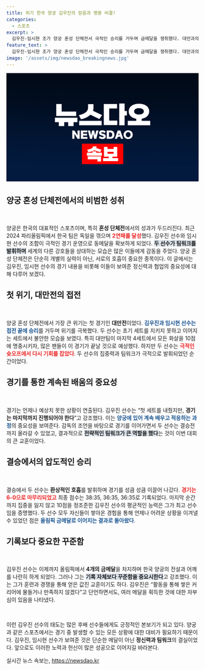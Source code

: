 ```yaml
---
title: 위기 한국 양궁 김우진의 믿음과 명중 비결!
categories:
  - 스포츠
excerpt: >
  김우진-임시현 조가 양궁 혼성 단체전서 극적인 승리를 거두며 금메달을 쟁취했다. 대만과의 8강전에서의 위기를 극복하고, 결승에서 압도적인 실력을 보여주며 2관왕에 오른 그들의 이야기를 만나보세요!
feature_text: >
  김우진-임시현 조가 양궁 혼성 단체전서 극적인 승리를 거두며 금메달을 쟁취했다. 대만과의 8강전에서의 위기를 극복하고, 결승에서 압도적인 실력을 보여주며 2관왕에 오른 그들의 이야기를 만나보세요!
image: '/assets/img/newsdao_breakingnews.jpg'
---
```


<p><img src="/assets/img/newsdao_breakingnews.jpg" alt="cryptoinkorea 속보" /></p>

<h2 data-ke-size="size26">양궁 혼성 단체전에서의 비범한 성취</h2>

<p data-ke-size="size16">&nbsp;</p>

<p>양궁은 한국의 대표적인 스포츠이며, 특히 <b>혼성 단체전</b>에서의 성과가 두드러진다. 최근 2024 파리올림픽에서 한국 팀은 독일을 꺾으며 <b><span style="color: #ee2323;">2연패를 달성</span></b>했다. 김우진 선수와 임시현 선수의 조합이 극적인 경기 운영으로 동메달을 확보하게 되었다. <b><span style="background-color: #21538527;">두 선수가 팀워크를 발휘하며</span></b> 세계의 다른 강호들을 상대하는 모습은 많은 이들에게 감동을 주었다. 양궁 혼성 단체전은 단순히 개별의 실력이 아닌, 서로의 호흡이 중요한 종목이다. 이 글에서는 김우진, 임시현 선수의 경기 내용을 비롯해 이들이 보여준 정신력과 협업의 중요성에 대해 다루어 보겠다.</p>

<h2 data-ke-size="size26">첫 위기, 대만전의 접전</h2>

<p data-ke-size="size16">&nbsp;</p>

<p>양궁 혼성 단체전에서 가장 큰 위기는 첫 경기인 <b>대만전</b>이었다. <b><span style="color: #1a5490;">김우진과 임시현 선수는 접전 끝에 승리</span></b>를 거두며 위기를 극복했다. 두 선수는 초기 세트를 지키지 못하고 이어지는 세트에서 불안한 모습을 보였다. 특히 대만팀이 마지막 4세트에서 모든 화살을 10점에 명중시키자, 많은 팬들이 이 경기가 끝날 것으로 예상했다. 하지만 두 선수는 <b><span style="color: #ee2323;">극적인 슛오프에서 다시 기회를 잡았다</span></b>. 두 선수의 집중력과 팀워크가 극적으로 발휘되었던 순간이었다.</p>

<h2 data-ke-size="size26">경기를 통한 계속된 배움의 중요성</h2>

<p data-ke-size="size16">&nbsp;</p>

<p>경기는 언제나 예상치 못한 상황이 연출된다. 김우진 선수는 “첫 세트를 내줬지만, <b>경기는 마지막까지 진행되어야 한다</b>”고 강조했다. 이는 <b><span style="color: #1a5490;">양궁에 있어 계속 배우고 적응하는 과정</span></b>의 중요성을 보여준다. 감독의 조언을 바탕으로 경기를 이어가면서 두 선수는 결승전까지 올라갈 수 있었고, 결과적으로 <b><span style="background-color: #21538527;">전략적인 팀워크가 큰 역할을 했다</span></b>는 것이 이번 대회의 큰 교훈이었다.</p>

<h2 data-ke-size="size26">결승에서의 압도적인 승리</h2>

<p data-ke-size="size16">&nbsp;</p>

<p>결승에서 두 선수는 <b>환상적인 호흡</b>를 발휘하며 경기를 성큼 성큼 이끌어 나갔다. <b><span style="color: #ee2323;">경기는 6-0으로 마무리되었고</span></b> 최종 점수는 38:35, 36:35, 36:35로 기록되었다. 마지막 순간까지 집중을 잃지 않고 10점을 정조준한 김우진 선수의 평균적인 능력은 그가 최고 선수임을 증명했다. 두 선수 모두 자신들이 쌓아온 경험을 통해 언제나 어려운 상황을 이겨낼 수 있었던 점은 <b><span style="color: #1a5490;">올림픽 금메달로 이어지는 결과로 돌아왔다</span></b>. </p>

<h2 data-ke-size="size26">기록보다 중요한 꾸준함</h2>

<p data-ke-size="size16">&nbsp;</p>

<p>김우진 선수는 이제까지 올림픽에서 <b>4개의 금메달</b>을 차지하며 한국 양궁의 전설과 어깨를 나란히 하게 되었다. 그러나 그는 <b><span style="background-color: #21538527;">기록 자체보다 꾸준함을 중요시한다</span></b>고 강조했다. 이는 그가 훈련과 경쟁을 통해 얻은 값진 교훈이기도 하다. 김우진은 “활동을 통해 쌓은 커리어에 물들거나 만족하지 않겠다”고 단언하면서도, 여러 메달을 획득한 것에 대한 자부심이 있음을 나타냈다. </p>

<p data-ke-size="size16">&nbsp;</p>

<p>이런 김우진 선수의 태도는 많은 후배 선수들에게도 긍정적인 본보기가 되고 있다. 양궁과 같은 스포츠에서는 경기 중 발생할 수 있는 모든 상황에 대한 대비가 필요하기 때문이다. 김우진, 임시현 선수가 보여준 것은 단순한 메달이 아닌 <b>정신력과 팀워크</b>의 결실이었다. 앞으로도 이러한 노력과 헌신이 많은 성공으로 이어지길 바라본다.</p>
실시간 뉴스 속보는, <a href="https://newsdao.kr" rel="dofollow">https://newsdao.kr</a>


